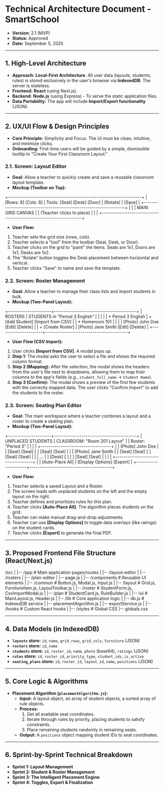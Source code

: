 # Technical Architecture Document - SmartSchool

- **Version:** 2.1 (MVP)
- **Status:** Approved
- **Date:** September 5, 2025

---

## 1. High-Level Architecture

- **Approach:** **Local-First Architecture**. All user data (layouts, students, rules) is stored exclusively in the user's browser via **IndexedDB**. The server is stateless.
- **Frontend:** **React** (using Next.js).
- **Backend:** **Node.js** (using Express) - To serve the static application files.
- **Data Portability:** The app will include **Import/Export functionality** (JSON).

---

## 2. UX/UI Flow & Design Principles

- **Core Principle:** Simplicity and Focus. The UI must be clean, intuitive, and minimize clicks.
- **Onboarding:** First-time users will be guided by a simple, dismissible tooltip to "Create Your First Classroom Layout."

### 2.1. Screen: Layout Editor
- **Goal:** Allow a teacher to quickly create and save a reusable classroom layout template.
- **Mockup (Toolbar on Top):**

+--------------------------------------------------------------------+
| [Rows: 8] [Cols: 6] | Tools: [Seat] [Desk] [Door] | [Rotate] | [Save] |
+--------------------------------------------------------------------+
|                                                                    |
|                           MAIN GRID CANVAS                         |
|                        (Teacher clicks to place)                     |
|                                                                    |
+--------------------------------------------------------------------+

- **User Flow:**
1.  Teacher sets the grid size (rows, cols).
2.  Teacher selects a "tool" from the toolbar (Seat, Desk, or Door).
3.  Teacher clicks on the grid to "paint" the items. Seats are 1x1, Doors are 1x1, Desks are 1x2.
4.  The "Rotate" button toggles the Desk placement between horizontal and vertical.
5.  Teacher clicks "Save" to name and save the template.

### 2.2. Screen: Roster Management
- **Goal:** Allow a teacher to manage their class lists and import students in bulk.
- **Mockup (Two-Panel Layout):**

+----------------------+------------------------------------------+
| ROSTERS              | STUDENTS in "Period 3 English"           |
|                      |                                          |
| * Period 3 English   | + [Add Student]  [Import from CSV]       |
| * Homeroom 101       |                                          |
|                      | [Photo] John Doe    [Edit] [Delete]      |
| + [Create Roster]    | [Photo] Jane Smith  [Edit] [Delete]      |
+----------------------+------------------------------------------+

- **User Flow (CSV Import):**
1.  User clicks **[Import from CSV]**. A modal pops up.
2.  **Step 1:** The modal asks the user to select a file and shows the required column format.
3.  **Step 2 (Mapping):** After file selection, the modal shows the headers from the user's file next to dropdowns, allowing them to map their columns to the app's fields (e.g., `student_full_name` -> `Student Name`).
4.  **Step 3 (Confirm):** The modal shows a preview of the first few students with the correctly mapped data. The user clicks "Confirm Import" to add the students to the roster.

### 2.3. Screen: Seating Plan Editor
- **Goal:** The main workspace where a teacher combines a layout and a roster to create a seating plan.
- **Mockup (Two-Panel Layout):**

+----------------------+------------------------------------------+
| UNPLACED STUDENTS    | CLASSROOM: "Room 201 Layout"             |
| Roster: "Period 3"   |                                          |
|                      | +------------------------------------+   |
| [Photo] John Doe     | | [Seat] [Seat] [    ] [Seat] [Seat] |   |
| [Photo] Jane Smith   | | [Seat] [Seat] [    ] [Seat] [Seat] |   |
| ...                  | | [Desk] [    ] [    ] [Seat] [Seat] |   |
|                      | +------------------------------------+   |
| [Auto-Place All]     |              [Display Options] [Export]  |
+----------------------+------------------------------------------+

- **User Flow:**
1.  Teacher selects a saved Layout and a Roster.
2.  The screen loads with unplaced students on the left and the empty layout on the right.
3.  Teacher defines and prioritizes rules for this plan.
4.  Teacher clicks **[Auto-Place All]**. The algorithm places students on the grid.
5.  Teacher can make manual drag-and-drop adjustments.
6.  Teacher can use **[Display Options]** to toggle data overlays (like ratings) on the student cards.
7.  Teacher clicks **[Export]** to generate the final PDF.

---

## 3. Proposed Frontend File Structure (React/Next.js)

/src
|
|-- /app                  # Main application pages/routes
|   |-- /layout-editor
|   |-- /rosters
|   |-- /plan-editor
|   |-- page.js
|
|-- /components           # Reusable UI elements
|   |-- /common           # Button.js, Modal.js, Input.js
|   |-- /layout           # Grid.js, FurnitureItem.js, LayoutToolbar.js
|   |-- /roster           # StudentForm.js, CsvImportModal.js
|   |-- /plan             # StudentCard.js, RuleBuilder.js
|   |-- /ui               # MainLayout.js, Header.js
|
|-- /lib                  # Core application logic
|   |-- db.js             # IndexedDB service
|   |-- placementAlgorithm.js
|   |-- exportService.js
|
|-- /hooks                # Custom React hooks
|
|-- /styles               # Global CSS
|-- globals.css


---

## 4. Data Models (in IndexedDB)

- **`layouts` store:** `id`, `name`, `grid_rows`, `grid_cols`, `furniture` (JSON)
- **`rosters` store:** `id`, `name`
- **`students` store:** `id`, `roster_id`, `name`, `photo` (base64), `ratings` (JSON)
- **`rules` store:** `id`, `roster_id`, `priority`, `type`, `student_ids`, `is_active`
- **`seating_plans` store:** `id`, `roster_id`, `layout_id`, `name`, `positions` (JSON)

---

## 5. Core Logic & Algorithms

- **Placement Algorithm (`placementAlgorithm.js`):**
  - **Input:** A layout object, an array of student objects, a sorted array of rule objects.
  - **Process:**
    1.  Get all available seat coordinates.
    2.  Iterate through rules by priority, placing students to satisfy constraints.
    3.  Place remaining students randomly in remaining seats.
  - **Output:** A `positions` object mapping student IDs to seat coordinates.

---

## 6. Sprint-by-Sprint Technical Breakdown

- **Sprint 1: Layout Management**
- **Sprint 2: Student & Roster Management**
- **Sprint 3: The Intelligent Placement Engine**
- **Sprint 4: Toggles, Export & Finalization**


